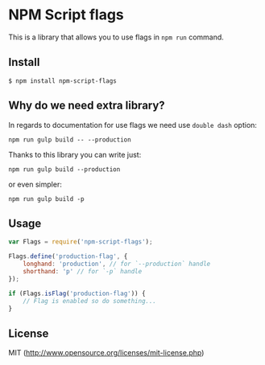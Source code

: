 # NPM Script flags

This is a library that allows you to use flags in `npm run` command.

## Install

`$ npm install npm-script-flags`

## Why do we need extra library?

In regards to documentation for use flags we need use `double dash` option:

`npm run gulp build -- --production`

Thanks to this library you can write just:

`npm run gulp build --production`

or even simpler:

`npm run gulp build -p`

## Usage

```javascript
var Flags = require('npm-script-flags');

Flags.define('production-flag', {
    longhand: 'production', // for `--production` handle
    shorthand: 'p' // for `-p` handle
});

if (Flags.isFlag('production-flag')) {
    // Flag is enabled so do something...
}
```

## License

MIT (http://www.opensource.org/licenses/mit-license.php)
